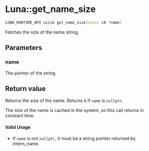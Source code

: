 # Luna::get_name_size

```c++
LUNA_RUNTIME_API usize get_name_size(const c8 *name)
```

Fetches the size of the name string. 



## Parameters
### name
The pointer of the string. 

## Return value
Returns the size of the name. Returns `0` if `name` is `nullptr`. 


The size of the name is cached in the system, so this call returns in constant time. 

#### Valid Usage
* If `name` is not `nullptr`, it must be a string pointer returned by intern_name. 

